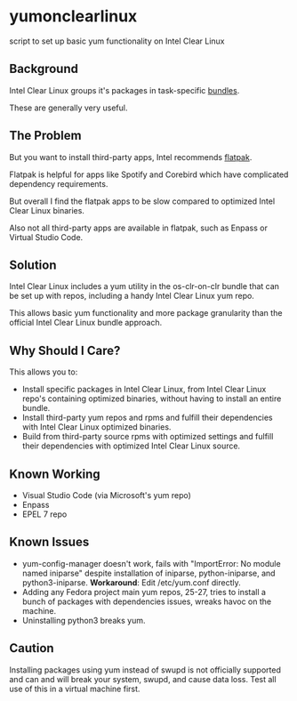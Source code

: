 # yumonclearlinux
script to set up basic yum functionality on Intel Clear Linux

## Background

Intel Clear Linux groups it's packages in task-specific [bundles](https://clearlinux.org/documentation/clear-linux/reference/bundles/available-bundles).

These are generally very useful.

## The Problem

But you want to install third-party apps, Intel recommends [flatpak](https://clearlinux.org/documentation/clear-linux/tutorials/flatpak).

Flatpak is helpful for apps like Spotify and Corebird which have complicated dependency requirements.

But overall I find the flatpak apps to be slow compared to optimized Intel Clear Linux binaries.

Also not all third-party apps are available in flatpak, such as Enpass or Virtual Studio Code.

## Solution

Intel Clear Linux includes a yum utility in the os-clr-on-clr bundle that can be set up with repos, including a handy Intel Clear Linux yum repo.

This allows basic yum functionality and more package granularity than the official Intel Clear Linux bundle approach.

## Why Should I Care?

This allows you to:

* Install specific packages in Intel Clear Linux, from Intel Clear Linux repo's containing optimized binaries, without having to install an entire bundle.
* Install third-party yum repos and rpms and fulfill their dependencies with Intel Clear Linux optimized binaries.
* Build from third-party source rpms with optimized settings and fulfill their dependencies with optimized Intel Clear Linux source. 
 
## Known Working

* Visual Studio Code (via Microsoft's yum repo)
* Enpass
* EPEL 7 repo

## Known Issues

* yum-config-manager doesn't work, fails with "ImportError: No module named iniparse" despite installation of iniparse, python-iniparse, and python3-iniparse. **Workaround**: Edit /etc/yum.conf directly.
* Adding any Fedora project main yum repos, 25-27, tries to install a bunch of packages with dependencies issues, wreaks havoc on the machine.
* Uninstalling python3 breaks yum.

## Caution

Installing packages using yum instead of swupd is not officially supported and can and will break your system, swupd, and cause data loss. Test all use of this in a virtual machine first.
